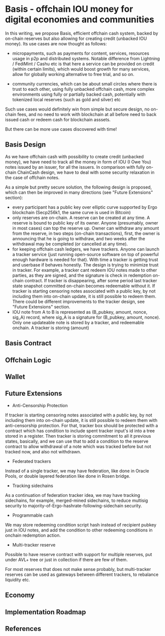 # Basis - offchain IOU money for digital economies and communities

In this writing, we propose Basis, efficient offchain cash system, backed by on-chain reserves but also allowing for 
creating credit (unbacked IOU money). Its use cases are now thought as follows:

* micropayments, such as payments for content, services, resources usage in p2p and distributed systems. Notable 
difference from Lightning / FediMint / Cashu etc is that here a service can be provided on credit (within certain limits),
which would boost growth for many services, allow for globally working alternative to free trial, and so on. 

* community currencies, which can be about small circles where there is trust to each other, using fully unbacked offchain cash,
 more complex environments using fully or partially backed cash, potentially with tokenized local reserves (such as gold and silver) 
 etc

Such use cases would definitely win from simple but secure design, no on-chain fees, and no need to work with blockchain 
at all before need to back issued cash or redeem cash for blockchain asssets. 

But there can be more use cases discovered with time!

## Basis Design

As we have offchain cash with possibility to create credit (unbacked money), we have need to track all the money in form 
of IOU (I Owe You) notes issued by an issuer, for all the issuers. In comparison with fully on-chain ChainCash design,
we have to deal with some security relaxation in the case of offchain notes.

As a simple but pretty secure solution, the following design is proposed, which can then be improved in many directions 
(see "Future Extensions" section):

* every participant has a public key over elliptic curve supported by Ergo blockchain (Secp256k1, the same curve is used
 in Bitcoin)
* only reserves are on-chain. A reserve can be created at any time. A reserve is bound to public key of its owner. 
Anyone (presumably, owner in most cases) can top the reserve up. Owner can withdraw any amount from the reserve, 
in two steps (on-chain transactions), first, the owner is announcing that he is going to withdraw, and two weeks after 
the withdrawal may be completed (or cancelled at any time).
* for keeping offchain cash ledgers, we have trackers. Anyone can launch a tracker service (just running open-source
 software on top of powerful enough hardware is needed for that). With time a tracker is getting trust and userbase if 
 behaves honestly. The design is trying to minimize trust in tracker. For example, a tracker cant redeem IOU notes made 
 to other parties, as they are signed, and the signature is check in redemption on-chain contract. If tracker is 
 disappearing, after some period last tracker state snapshot committed on-chain becomes redeemable without it. If tracker
  is starting censoring notes associated with a public key, by not including them into on-chain update, it is still
  possible to redeem them. There could be different improvements to the tracker design, see "Future Extensions" section.
* IOU note from A to B is represented as (B_pubkey, amount, nonce, sig_A) record, where sig_A is a signature for 
(B_pubkey, amount, nonce). Only one updateable note is stored by a tracker, and redeemable onchain. A tracker is storing
(amount)

## Basis Contract

## Offchain Logic

## Wallet

## Future Extensions

* Anti-Censorship Protection

If tracker is starting censoring notes associated with a public key, by not including them into on-chain update, it is still
possible to redeem them with anti-censorship protection. For that, tracker box should be protected with a contract which
has condition to include spent tracker input's id into a tree stored in a register. Then tracker is storing commitment to
all it previous states, basically, and we can use that to add a condition to the reserve contract to allow withdrawal of 
a note which was tracked before but not tracked now, and also not withdrawn. 

* Federated trackers

Instead of a single tracker, we may have federation, like done in Oracle Pools, or double layered federation like done
in Rosen bridge.

* Tracking sidechains

As a continuation of federation tracker idea, we may have tracking sidechains, for example, merged-mined sidechains, to
reduce multisig security to majority-of-Ergo-hashrate-following-sidechain security.

* Programmable cash

We may store redeeming condition script hash instead of recipient pubkey just in IOU notes, and add the condition to 
other redeeming conditions in onchain redemption action.

* Multi-tracker reserve

Possible to have reserve contract with support for multiple reserves, put under AVL+ tree or just in collection if there
 are few of them.

For most reserves that does not make sense probably, but multi-tracker reserves can be used as gateways between 
different trackers, to rebalance liquidity etc. 

## Economy

## Implementation Roadmap



## References
